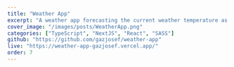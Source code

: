 ```yaml
---
title: "Weather App"
excerpt: "A weather app forecasting the current weather temperature as well as the next five hours."
cover_image: "/images/posts/WeatherApp.png"
categories: ["TypeScript", "NextJS", "React", "SASS"]
github: "https://github.com/gazjosef/weather-app"
live: "https://weather-app-gazjosef.vercel.app/"
order: 7
---
```


